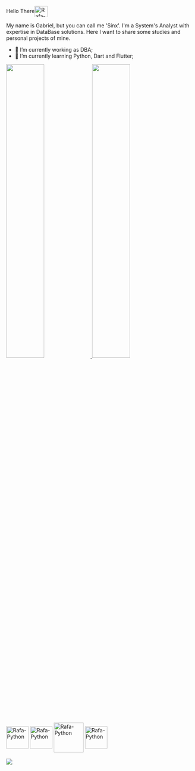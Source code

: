 Hello There<img align="center" alt="Rafa-Js" height="30" width="35" src="https://lumiere-a.akamaihd.net/v1/images/image_24de51ea.gif">

My name is Gabriel, but you can call me 'Sinx'. I'm a System's Analyst with expertise in DataBase solutions. Here I want to share some studies and personal projects of mine.


- 🔭 I’m currently working as DBA;
- 🌱 I’m currently learning Python, Dart and Flutter;

<a href="https://www.linkedin.com/in/gabriel-brito-742b82202/">
  <img width=45% src="https://github-readme-stats.vercel.app/api?username=sinxcode&show_icons=true&card_width=300&theme=highcontrast" />
</a>
<a href="https://github.com/anuraghazra/convoychat">
  <img width="45%" src="https://github-readme-stats.vercel.app/api/top-langs?username=sinxcode&layout=compact&langs_count=8&card_width=313&theme=highcontrast" />
</a>

<div style="display: inline_block"><br>
  <img align="center" alt="Rafa-Python" height="60" width="60" src="https://www.svgrepo.com/show/303229/microsoft-sql-server-logo.svg">   
   <img align="center" alt="Rafa-Python" height="60" width="60" src="https://cdn.jsdelivr.net/gh/devicons/devicon/icons/python/python-original-wordmark.svg">   
      <img align="center" alt="Rafa-Python" height="80" width="80" src="https://cdn.jsdelivr.net/gh/devicons/devicon/icons/dart/dart-original-wordmark.svg">   
        <img align="center" alt="Rafa-Python" height="60" width="60" src="https://cdn.jsdelivr.net/gh/devicons/devicon/icons/jupyter/jupyter-original-wordmark.svg">                     
</div>
<br>
<div> 
  <a href="https://www.linkedin.com/in/sinxs/" target="_blank"><img src="https://img.shields.io/badge/-LinkedIn-%230077B5?style=for-the-badge&logo=linkedin&logoColor=white" target="_blank"></a>   
</div>





